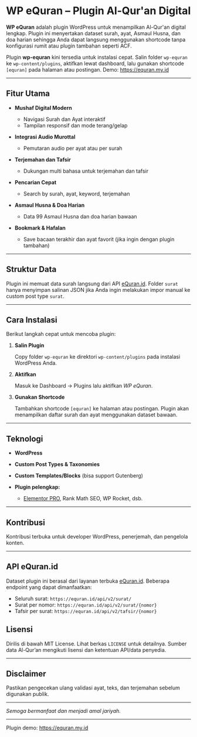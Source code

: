 
# WP eQuran – Plugin Al-Qur'an Digital

**WP eQuran** adalah plugin WordPress untuk menampilkan Al-Qur'an digital lengkap. Plugin ini menyertakan dataset surah, ayat, Asmaul Husna, dan doa harian sehingga Anda dapat langsung menggunakan shortcode tanpa konfigurasi rumit atau plugin tambahan seperti ACF.

Plugin **wp-equran** kini tersedia untuk instalasi cepat. Salin folder `wp-equran` ke `wp-content/plugins`, aktifkan lewat dashboard, lalu gunakan shortcode `[equran]` pada halaman atau postingan.
Demo: https://equran.my.id


---

## Fitur Utama

* **Mushaf Digital Modern**

  * Navigasi Surah dan Ayat interaktif
  * Tampilan responsif dan mode terang/gelap
* **Integrasi Audio Murottal**

  * Pemutaran audio per ayat atau per surah
* **Terjemahan dan Tafsir**

  * Dukungan multi bahasa untuk terjemahan dan tafsir
* **Pencarian Cepat**

  * Search by surah, ayat, keyword, terjemahan
* **Asmaul Husna & Doa Harian**

  * Data 99 Asmaul Husna dan doa harian bawaan
* **Bookmark & Hafalan**

  * Save bacaan terakhir dan ayat favorit (jika ingin dengan plugin tambahan)

---

## Struktur Data

Plugin ini memuat data surah langsung dari API [eQuran.id](https://equran.id). Folder `surat` hanya menyimpan salinan JSON jika Anda ingin melakukan impor manual ke custom post type `surat`.

---

## Cara Instalasi

Berikut langkah cepat untuk mencoba plugin:

1. **Salin Plugin**
   
   Copy folder `wp-equran` ke direktori `wp-content/plugins` pada instalasi WordPress Anda.

2. **Aktifkan**

   Masuk ke Dashboard → Plugins lalu aktifkan *WP eQuran*.

3. **Gunakan Shortcode**

   Tambahkan shortcode `[equran]` ke halaman atau postingan. Plugin akan menampilkan daftar surah dan ayat menggunakan dataset bawaan.

---

## Teknologi

* **WordPress**
* **Custom Post Types & Taxonomies**
* **Custom Templates/Blocks** (bisa support Gutenberg)
* **Plugin pelengkap:**

  * [Elementor PRO](https://be.elementor.com/visit/?bta=12143&brand=elementor), Rank Math SEO, WP Rocket, dsb.

---

## Kontribusi

Kontribusi terbuka untuk developer WordPress, penerjemah, dan pengelola konten.

---

## API eQuran.id

Dataset plugin ini berasal dari layanan terbuka [eQuran.id](https://equran.id).
Beberapa endpoint yang dapat dimanfaatkan:

- Seluruh surat: `https://equran.id/api/v2/surat/`
- Surat per nomor: `https://equran.id/api/v2/surat/{nomor}`
- Tafsir per surat: `https://equran.id/api/v2/tafsir/{nomor}`

## Lisensi

Dirilis di bawah MIT License. Lihat berkas `LICENSE` untuk detailnya. Sumber data Al-Qur’an mengikuti lisensi dan ketentuan API/data penyedia.

---

## Disclaimer

Pastikan pengecekan ulang validasi ayat, teks, dan terjemahan sebelum digunakan publik.

---

*Semoga bermanfaat dan menjadi amal jariyah.*

---
Plugin demo: https://equran.my.id

